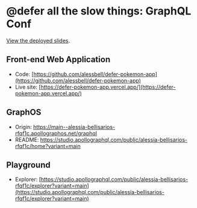 # @defer all the slow things: GraphQL Conf

[View the deployed slides](https://defer-presentation.vercel.app/).

## Front-end Web Application

- Code: [https://github.com/alessbell/defer-pokemon-app](https://github.com/alessbell/defer-pokemon-app)
- Live site: [https://defer-pokemon-app.vercel.app/](https://defer-pokemon-app.vercel.app/)

## GraphOS

- Origin: https://main--alessia-bellisarios-rfqf1c.apollographos.net/graphql
- README: https://studio.apollographql.com/public/alessia-bellisarios-rfqf1c/home?variant=main

## Playground

- Explorer: [https://studio.apollographql.com/public/alessia-bellisarios-rfqf1c/explorer?variant=main](https://studio.apollographql.com/public/alessia-bellisarios-rfqf1c/explorer?variant=main)
